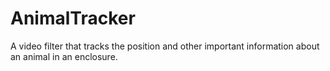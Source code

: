 # AnimalTracker
A video filter that tracks the position and other important information about an animal in an enclosure.
